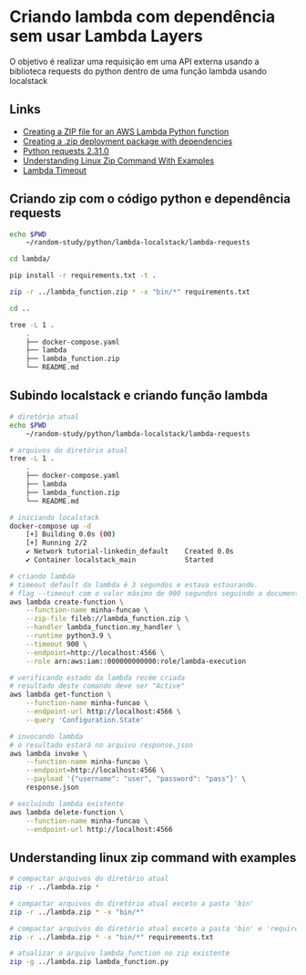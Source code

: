 # Criando lambda com dependência sem usar Lambda Layers
O objetivo é realizar uma requisição em uma API externa usando a biblioteca requests do python dentro de uma função lambda usando localstack

## Links
- [Creating a ZIP file for an AWS Lambda Python function](https://alexharv074.github.io/2018/08/18/creating-a-zip-file-for-an-aws-lambda-python-function.html)
- [Creating a .zip deployment package with dependencies](https://docs.aws.amazon.com/lambda/latest/dg/python-package.html#python-package-create-dependencies)
- [Python requests 2.31.0](https://pypi.org/project/requests/)
- [Understanding Linux Zip Command With Examples](https://unstop.com/blog/linux-zip-command)
- [Lambda Timeout](https://docs.aws.amazon.com/lambda/latest/dg/API_CreateFunction.html#SSS-CreateFunction-request-Timeout)

## Criando zip com o código python e dependência requests
``` bash
echo $PWD
    ~/random-study/python/lambda-localstack/lambda-requests

cd lambda/

pip install -r requirements.txt -t .

zip -r ../lambda_function.zip * -x "bin/*" requirements.txt

cd ..

tree -L 1 .
    .
    ├── docker-compose.yaml
    ├── lambda
    ├── lambda_function.zip
    └── README.md
```

## Subindo localstack e criando função lambda
``` bash
# diretório atual
echo $PWD
    ~/random-study/python/lambda-localstack/lambda-requests

# arquivos do diretório atual
tree -L 1 .
    .
    ├── docker-compose.yaml
    ├── lambda
    ├── lambda_function.zip
    └── README.md

# iniciando localstack
docker-compose up -d
    [+] Building 0.0s (00)
    [+] Running 2/2
    ✔ Network tutorial-linkedin_default    Created 0.0s 
    ✔ Container localstack_main            Started

# criando lambda
# timeout default da lambda é 3 segundos e estava estourando.
# flag --timeout com o valor máximo de 900 segundos seguindo a documentação
aws lambda create-function \
    --function-name minha-funcao \
    --zip-file fileb://lambda_function.zip \
    --handler lambda_function.my_handler \
    --runtime python3.9 \
    --timeout 900 \
    --endpoint=http://localhost:4566 \
    --role arn:aws:iam::000000000000:role/lambda-execution

# verificando estado da lambda recém criada
# resultado deste comando deve ser "Active"
aws lambda get-function \
    --function-name minha-funcao \
    --endpoint-url http://localhost:4566 \
    --query 'Configuration.State'

# invocando lambda
# o resultado estará no arquivo response.json
aws lambda invoke \
    --function-name minha-funcao \
    --endpoint=http://localhost:4566 \
    --payload '{"username": "user", "password": "pass"}' \
    response.json

# excluindo lambda existente
aws lambda delete-function \
    --function-name minha-funcao \
    --endpoint-url http://localhost:4566
```

## Understanding linux zip command with examples
``` bash
# compactar arquivos do diretório atual
zip -r ../lambda.zip *

# compactar arquivos do diretório atual exceto a pasta 'bin'
zip -r ../lambda.zip * -x "bin/*"

# compactar arquivos do diretório atual exceto a pasta 'bin' e 'requirements.txt'
zip -r ../lambda.zip * -x "bin/*" requirements.txt

# atualizar o arquivo lambda_function no zip existente
zip -g ../lambda.zip lambda_function.py
```
